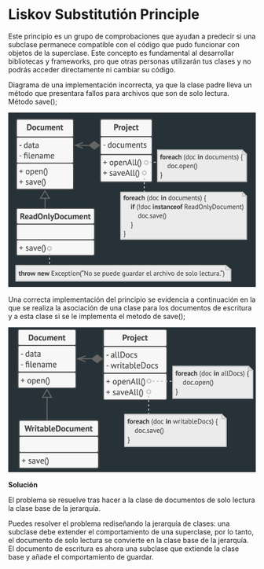 # Liskov Substitutión Principle
Este principio es un grupo de comprobaciones que ayudan a predecir si una subclase permanece compatible con el código que pudo funcionar con objetos de la superclase. Este concepto es fundamental al desarrollar bibliotecas y frameworks, pro que otras personas utilizarán tus clases y no podrás acceder directamente ni cambiar su código.


Diagrama de una implementación incorrecta, ya que la clase padre lleva un método que presentara fallos para archivos que son de solo lectura. Método save();

![](/Images/LiskovSubstitutionWrong.png)


Una correcta implementación del principio se evidencia a continuación en la que se realiza la asociación de una clase para los documentos de escritura y a esta clase si se le implementa el metodo de save();



![](/Images/LiskovSubstitutionGood.png)



**Solución**

El problema se resuelve tras hacer a la clase de documentos de solo lectura la clase base de la jerarquía.

Puedes resolver el problema rediseñando la jerarquía de clases: una subclase debe extender el comportamiento de una superclase, por lo tanto, el documento de solo lectura se convierte en la clase base de la jerarquía. El documento de escritura es ahora una subclase que extiende la clase base y añade el comportamiento de guardar.